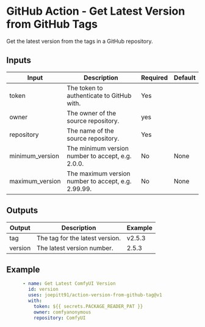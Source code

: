 <!--
SPDX-FileCopyrightText: 2025 Joe Pitt

SPDX-License-Identifier: GPL-3.0-only
-->
# GitHub Action - Get Latest Version from GitHub Tags

Get the latest version from the tags in a GitHub repository.

## Inputs

| Input | Description | Required | Default |
|-------|-------------|----------|---------|
| token | The token to authenticate to GitHub with. | Yes |  |
| owner | The owner of the source repository. | yes |  |
| repository | The name of the source repository. | Yes |  |
| minimum_version | The minimum version number to accept, e.g. 2.0.0. | No | None |
| maximum_version | The maximum version number to accept, e.g. 2.99.99. | No | None |

## Outputs

| Output | Description | Example |
|--------|-------------|---------|
| tag | The tag for the latest version. | v2.5.3 |
| version | The latest version number. | 2.5.3 |

## Example

```yaml
      - name: Get Latest ComfyUI Version
        id: version
        uses: joepitt91/action-version-from-github-tag@v1
        with:
          token: ${{ secrets.PACKAGE_READER_PAT }}
          owner: comfyanonymous
          repository: ComfyUI
```
